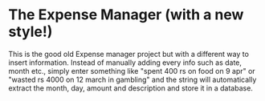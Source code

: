 # The Expense Manager (with a new style!)

This is the good old Expense manager project but with a different way to insert information. Instead of manually adding every info such as date, month etc., simply enter something like "spent 400 rs on food on 9 apr" or "wasted rs 4000 on 12 march in gambling" and the string will automatically extract the month, day, amount and description and store it in a database.
